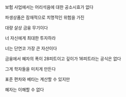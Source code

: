 보험 사업에서는 어리석음에 대한 공소시효가 없다

파생상품은 잠재적으로 치명적인 위험을 가진

대량 살상 금융 무기이다

너 자신에게 최대한 투자하라

너는 단연코 가장 큰 자산이다

금융에서 혜자의 폭이 28피트이고 깊이가 16피트라는 공식은 없다

그게 학자들을 미치게 만든다

표준 편차와 베타는 계산할 수 있지만

혜자는 이해할 수 없다

